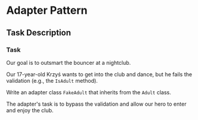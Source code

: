 # Adapter Pattern

## Task Description

### Task

Our goal is to outsmart the bouncer at a nightclub.

Our 17-year-old Krzyś wants to get into the club and dance, but he fails the validation (e.g., the `IsAdult` method).

Write an adapter class `FakeAdult` that inherits from the `Adult` class.

The adapter's task is to bypass the validation and allow our hero to enter and enjoy the club.
